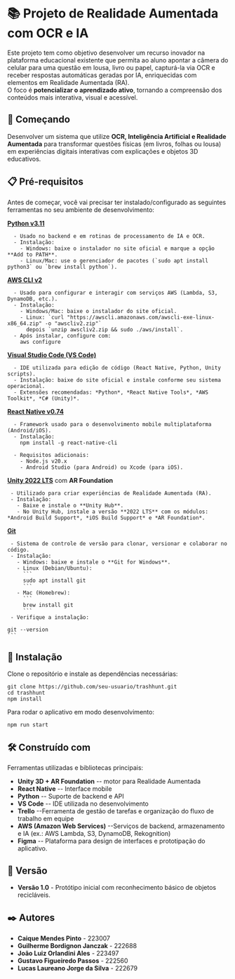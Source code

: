 # 📚 Projeto de Realidade Aumentada com OCR e IA

Este projeto tem como objetivo desenvolver um recurso inovador na plataforma educacional existente que permita ao aluno apontar a câmera do celular para uma questão em lousa, livro ou papel, capturá-la via OCR e receber respostas automáticas geradas por IA, enriquecidas com elementos em Realidade Aumentada (RA).  
O foco é **potencializar o aprendizado ativo**, tornando a compreensão dos conteúdos mais interativa, visual e acessível.  


## 🚀 Começando

Desenvolver um sistema que utilize **OCR, Inteligência Artificial e Realidade Aumentada** para transformar questões físicas (em livros, folhas ou lousa) em experiências digitais interativas com explicações e objetos 3D educativos.


## 📋 Pré-requisitos

Antes de começar, você vai precisar ter instalado/configurado as seguintes ferramentas no seu ambiente de desenvolvimento:  


**[Python v3.11](https://www.python.org/downloads/)**  
```
  - Usado no backend e em rotinas de processamento de IA e OCR.  
  - Instalação:  
    - Windows: baixe o instalador no site oficial e marque a opção **Add to PATH**.  
    - Linux/Mac: use o gerenciador de pacotes (`sudo apt install python3` ou `brew install python`).  
```

**[AWS CLI v2](https://docs.aws.amazon.com/cli/)**  
```
  - Usado para configurar e interagir com serviços AWS (Lambda, S3, DynamoDB, etc.).  
  - Instalação:  
    - Windows/Mac: baixe o instalador do site oficial.  
    - Linux: `curl "https://awscli.amazonaws.com/awscli-exe-linux-x86_64.zip" -o "awscliv2.zip"`  
      depois `unzip awscliv2.zip && sudo ./aws/install`.  
  - Após instalar, configure com:  
    aws configure
```

**[Visual Studio Code (VS Code)](https://code.visualstudio.com/)**  
```
  - IDE utilizada para edição de código (React Native, Python, Unity scripts).  
  - Instalação: baixe do site oficial e instale conforme seu sistema operacional.  
  - Extensões recomendadas: *Python*, *React Native Tools*, *AWS Toolkit*, *C# (Unity)*.
```  

**[React Native v0.74](https://reactnative.dev/docs/environment-setup)**  
```
  - Framework usado para o desenvolvimento mobile multiplataforma (Android/iOS).  
  - Instalação:  
    npm install -g react-native-cli

  - Requisitos adicionais:  
    - Node.js v20.x  
    - Android Studio (para Android) ou Xcode (para iOS).  
```

 **[Unity 2022 LTS](https://unity.com/releases/editor/whats-new/2022-lts)** com **AR Foundation**  
 ```
  - Utilizado para criar experiências de Realidade Aumentada (RA).  
  - Instalação:  
    - Baixe e instale o **Unity Hub**.  
    - No Unity Hub, instale a versão **2022 LTS** com os módulos: *Android Build Support*, *iOS Build Support* e *AR Foundation*.  
```
 **[Git](https://git-scm.com/)**  
 ```
  - Sistema de controle de versão para clonar, versionar e colaborar no código.  
  - Instalação:  
    - Windows: baixe e instale o **Git for Windows**.  
    - Linux (Debian/Ubuntu):  
      ```
      sudo apt install git
      ```  
    - Mac (Homebrew):  
      ```
      brew install git
      ```  
  - Verifique a instalação:
```
    git --version
    ```


## 🔧 Instalação

Clone o repositório e instale as dependências necessárias:

```
git clone https://github.com/seu-usuario/trashhunt.git
cd trashhunt
npm install
```

Para rodar o aplicativo em modo desenvolvimento:

```
npm run start
```


## 🛠️ Construído com

Ferramentas utilizadas e bibliotecas principais:

-   **Unity 3D + AR Foundation** -- motor para Realidade Aumentada
-   **React Native** -- Interface mobile
-   **Python** -- Suporte de backend e API
-   **VS Code** -- IDE utilizada no desenvolvimento
-   **Trello** --Ferramenta de gestão de tarefas e organização do fluxo de trabalho em equipe
-   **AWS (Amazon Web Services)** --Serviços de backend, armazenamento e IA (ex.: AWS Lambda, S3, DynamoDB, Rekognition)
-   **Figma** -- Plataforma para design de interfaces e prototipação do aplicativo.  

## 📌 Versão

-   **Versão 1.0** - Protótipo inicial com reconhecimento básico de
    objetos recicláveis.

## ✒️ Autores

-   **Caique Mendes Pinto** - 223007
-   **Guilherme Bordignon Janczak** - 222688
-   **João Luiz Orlandini Ales** - 223497
-   **Gustavo Figueiredo Passos** - 222560
-   **Lucas Laureano Jorge da Silva** - 222679
